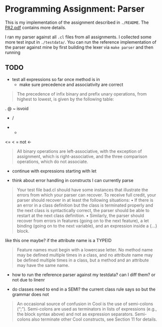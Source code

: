 # Programming Assignment: Parser

This is my implementation of the assignment described in `./README`. The
[PA2.pdf](https://web.stanford.edu/class/cs143/handouts/PA2.pdf) contains more details.

I ran my parser against all `.cl` files from all assignments. I collected some more test input in
`./testdata/`. You can run the reference implementation of the parser against mine by first
building the lexer via `make parser` and then running

## TODO

* test all expressions so far once method is in
  * make sure precedence and associativity are correct

> The precedence of infix binary and prefix unary operations, from highest to lowest, is given by the
following table:

.
@
~
isvoid
* /
+ -
<= < =
not
<-

> All binary operations are left-associative, with the exception of assignment, which is right-associative,
and the three comparison operations, which do not associate.

* continue with expressions starting with let

* think about error handling in constructs I can currently parse

> Your test file bad.cl should have some instances that illustrate the errors from which your parser can
recover. To receive full credit, your parser should recover in at least the following situations:
• If there is an error in a class definition but the class is terminated properly and the next class is
syntactically correct, the parser should be able to restart at the next class definition.
• Similarly, the parser should recover from errors in features (going on to the next feature), a let binding
(going on to the next variable), and an expression inside a {...} block.

like this one maybe? if the attribute name is a TYPEID

> Feature names must begin with a lowercase letter. No method name may be defined multiple times in
a class, and no attribute name may be defined multiple times in a class, but a method and an
attribute may have the same name.

* how to run the reference parser against my testdata? can I diff them? or not due to linenr

* do classes need to end in a SEMI? the current class rule says so but the grammar does not
> An occasional source of confusion in Cool is the use of semi-colons (“;”). Semi-colons are used
as terminators in lists of expressions (e.g., the block syntax above) and not as expression
separators. Semi-colons also terminate other Cool constructs, see Section 11 for details.
